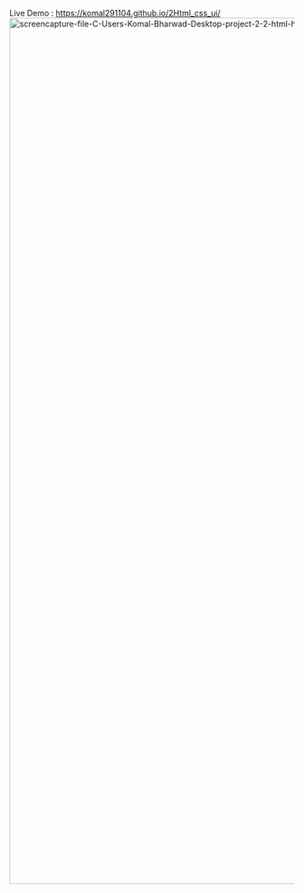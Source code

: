 Live Demo :   https://komal291104.github.io/2Html_css_ui/
<img width="1920" height="1532" alt="screencapture-file-C-Users-Komal-Bharwad-Desktop-project-2-2-html-html-2025-09-02-14_19_18" src="https://github.com/user-attachments/assets/793b78a1-2d8c-4a42-afb1-bcb4e7595f55" />
